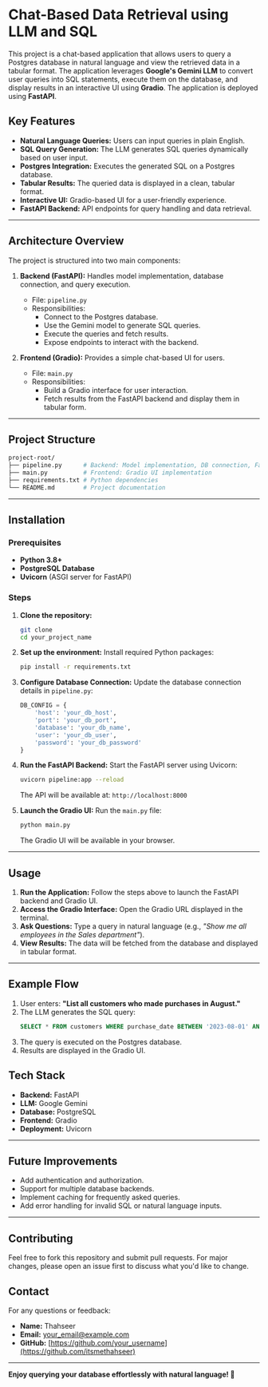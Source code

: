 # Chat-Based Data Retrieval using LLM and SQL

This project is a chat-based application that allows users to query a Postgres database in natural language and view the retrieved data in a tabular format. The application leverages **Google's Gemini LLM** to convert user queries into SQL statements, execute them on the database, and display results in an interactive UI using **Gradio**. The application is deployed using **FastAPI**.

## Key Features
- **Natural Language Queries:** Users can input queries in plain English.
- **SQL Query Generation:** The LLM generates SQL queries dynamically based on user input.
- **Postgres Integration:** Executes the generated SQL on a Postgres database.
- **Tabular Results:** The queried data is displayed in a clean, tabular format.
- **Interactive UI:** Gradio-based UI for a user-friendly experience.
- **FastAPI Backend:** API endpoints for query handling and data retrieval.

---

## Architecture Overview

The project is structured into two main components:

1. **Backend (FastAPI):** Handles model implementation, database connection, and query execution.
   - File: `pipeline.py`
   - Responsibilities:
     - Connect to the Postgres database.
     - Use the Gemini model to generate SQL queries.
     - Execute the queries and fetch results.
     - Expose endpoints to interact with the backend.

2. **Frontend (Gradio):** Provides a simple chat-based UI for users.
   - File: `main.py`
   - Responsibilities:
     - Build a Gradio interface for user interaction.
     - Fetch results from the FastAPI backend and display them in tabular form.

---

## Project Structure

```bash
project-root/
├── pipeline.py      # Backend: Model implementation, DB connection, FastAPI endpoints
├── main.py          # Frontend: Gradio UI implementation
├── requirements.txt # Python dependencies
└── README.md        # Project documentation
```

---

## Installation

### Prerequisites
- **Python 3.8+**
- **PostgreSQL Database**
- **Uvicorn** (ASGI server for FastAPI)

### Steps

1. **Clone the repository:**
   ```bash
   git clone 
   cd your_project_name
   ```

2. **Set up the environment:**
   Install required Python packages:
   ```bash
   pip install -r requirements.txt
   ```

3. **Configure Database Connection:**
   Update the database connection details in `pipeline.py`:
   ```python
   DB_CONFIG = {
       'host': 'your_db_host',
       'port': 'your_db_port',
       'database': 'your_db_name',
       'user': 'your_db_user',
       'password': 'your_db_password'
   }
   ```

4. **Run the FastAPI Backend:**
   Start the FastAPI server using Uvicorn:
   ```bash
   uvicorn pipeline:app --reload
   ```
   The API will be available at: `http://localhost:8000`

5. **Launch the Gradio UI:**
   Run the `main.py` file:
   ```bash
   python main.py
   ```
   The Gradio UI will be available in your browser.

---

## Usage

1. **Run the Application:** Follow the steps above to launch the FastAPI backend and Gradio UI.
2. **Access the Gradio Interface:** Open the Gradio URL displayed in the terminal.
3. **Ask Questions:** Type a query in natural language (e.g., *"Show me all employees in the Sales department"*).
4. **View Results:** The data will be fetched from the database and displayed in tabular format.

---

## Example Flow
1. User enters: **"List all customers who made purchases in August."**
2. The LLM generates the SQL query:
   ```sql
   SELECT * FROM customers WHERE purchase_date BETWEEN '2023-08-01' AND '2023-08-31';
   ```
3. The query is executed on the Postgres database.
4. Results are displayed in the Gradio UI.

## Tech Stack
- **Backend:** FastAPI
- **LLM:** Google Gemini
- **Database:** PostgreSQL
- **Frontend:** Gradio
- **Deployment:** Uvicorn

---

## Future Improvements
- Add authentication and authorization.
- Support for multiple database backends.
- Implement caching for frequently asked queries.
- Add error handling for invalid SQL or natural language inputs.

---

## Contributing
Feel free to fork this repository and submit pull requests. For major changes, please open an issue first to discuss what you'd like to change.

## Contact
For any questions or feedback:
- **Name:** Thahseer
- **Email:** [your_email@example.com](mailto:zacthahseer123@gmail.com)
- **GitHub:** [https://github.com/your_username](https://github.com/itsmethahseer)

---

**Enjoy querying your database effortlessly with natural language! 🚀**

